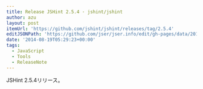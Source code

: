 ```yaml
---
title: Release JSHint 2.5.4 · jshint/jshint
author: azu
layout: post
itemUrl: 'https://github.com/jshint/jshint/releases/tag/2.5.4'
editJSONPath: 'https://github.com/jser/jser.info/edit/gh-pages/data/2014/08/index.json'
date: '2014-08-19T05:29:23+00:00'
tags:
  - JavaScript
  - Tools
  - ReleaseNote
---
```

JSHint 2.5.4リリース。

